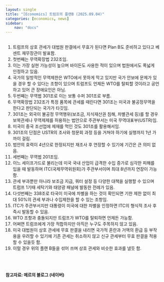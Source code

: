 ```yaml
---
layout: single
title: "[Economics] 트럼프의 플랜B (2025.09.04)"
categories: [economics, news]
sidebar:
    nav: "docs"
---
```


## 
1. 트럼프의 상호 관세가 대법원 판결에서 무효가 된다면 Plan B도 준비하고 있다고 베센트 재무장관이 발표함.
1. 첫번째는 무역확장법 232조임.
1. 이는 가장 실현 가능성이 높으며 바이든도 사용한 적이 있으며 법원에서도 폭넓게 인정하고 있음.
1. 국가의 일방적인 무역제한은 WTO에서 못하게 막고 있지만 국가 안보에 문제가 있을 경우 할 수 있다는 조항이 있으며 트럼프도 언제든 WTO를 탈퇴할 것이라고 공언하고 있어 큰 장애요인은 아님.
1. 두번째는 무역법 301조로 이는 보통 수퍼 301조로 부름.
1. 무역확장법 232조가 특정 품목에 관세를 때린다면 301조는 미국과 불공정무역을 한다고 판단되는 국가가 타깃임.
1. 301조는 외국이 불공정 무역행위(보조금, 지식재산권 침해, 차별관세 등)를 할 경우 보복관세나 무역제제를 허용하는 법안으로 주관부서는 미국 무역대표부(USTR)임.
1. 미국이 중국 조선업에 제재를 먹인 것도 301조를 활용해서임.
1. 301조의 단점은 USTR의 조사와 청문회 과정 등을 거쳐야 하기에 실행까지 1년 가까이 걸림.
1. 법안의 효력이 4년으로 한정되지만 재조사 후 연장할 수 있기에 기간은 큰 의미 없음.
1. 세번째는 무역법 201조임.
1. 이느 세이프가드로 불리는데 미국 국내 산업이 급격한 수입 증가로 심각한 피해를 입을 때 발동하며 ITC(국제무역위원회)가 주관부서이며 최대 8년까지 연장이 가능함.
1. 관세 부과뿐만 아니라 보조금 지급, 쿼터 설정 등 다양한 대책을 실행할 수 있으며 트럼프 1기때 세탁기와 태양광 패널에 발동한 전례가 있음.
1. 다섯번째는 338조로 타국이 미국에 차별을 하는 것이 확인되면 기한 제한 없이 최대 50%의 관세 부과나 수입제한을 할 수 있는 조항임.
1. ITC가 주관부서지만 대통령이 미국에 대한 차별을 인정하면 ITC의 형식적 조사 후 즉시 발동할 수 있음.
1. WTO 조항과 충돌되지만 트럼프가 WTO를 탈퇴하면 언제든 가능함.
1. 어쩌면 트럼프에게 가장 적합하지만 아직은 누구도 주목하지 않고 있음.
1. 미국 대법원이 상호 관세에 무효 판결을 내리면 국가적 혼란과 거액의 환급 등 부작용을 우려할 수 있기에 기존 관세는 취소하지 않고 신규 관세부터 무효 판결을 적용할 수 있을듯 함.
1. 이럴 경우 위의 플랜 B들을 섞어 쓰며 상호 관세와 비슷한 효과를 낼듯 함.



<br/>
<br/>

#### 참고자료: 메르의 블로그 (네이버)